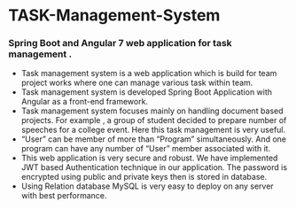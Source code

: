 # TASK-Management-System
### Spring Boot and Angular 7 web application for task management .

- Task management system is a web application which is build for team project works where one can manage various task within team.
- Task management system is developed Spring Boot Application with Angular as a front-end  framework.
- Task management system focuses mainly on handling document based projects. For example , a group of student decided to prepare number of speeches for a college event. Here this task management is very useful.
- “User” can be member of more than “Program” simultaneously. And one program can have any number of “User” member associated with it.
- This web application is very secure and robust. We have implemented JWT based Authentication technique in our application. The password is encrypted using public and private keys then is stored in database.
- Using Relation database MySQL is very easy to deploy on any server with best performance.
